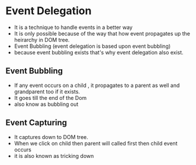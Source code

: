 # Event Delegation

- It is a technique to handle events in a better way
- It is only possible because of the way that how event propagates up the heirarchy in DOM tree.
- Event Bubbling (event delegation is based upon event bubbling)
- because event bubbling exists that's why event delegation also exist.

## Event Bubbling

- If any event occurs on a child , it propagates to a parent as well and grandparent too if it exists.
- It goes till the end of the Dom
- also know as bubbling out

## Event Capturing

- It captures down to DOM tree.
- When we click on child then parent will called first then child event occurs
- it is also known as tricking down
